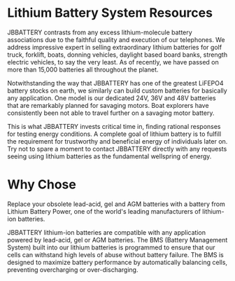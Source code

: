 # Lithium Battery System Resources

JBBATTERY contrasts from any excess lithium-molecule battery associations due to the faithful quality and execution of our telephones. We address impressive expert in selling extraordinary lithium batteries for golf truck, forklift, boats, donning vehicles, daylight based board banks, strength electric vehicles, to say the very least. As of recently, we have passed on more than 15,000 batteries all throughout the planet. 

Notwithstanding the way that JBBATTERY has one of the greatest LiFEPO4 battery stocks on earth, we similarly can build custom batteries for basically any application. One model is our dedicated 24V, 36V and 48V batteries that are remarkably planned for savaging motors. Boat explorers have consistently been not able to travel further on a savaging motor battery. 

This is what JBBATTERY invests critical time in, finding rational responses for testing energy conditions. A complete goal of lithium battery is to fulfill the requirement for trustworthy and beneficial energy of individuals later on. Try not to spare a moment to contact JBBATTERY directly with any requests seeing using lithium batteries as the fundamental wellspring of energy.

# Why Chose #

Replace your obsolete lead-acid, gel and AGM batteries with a battery from Lithium Battery Power, one of the world's leading manufacturers of lithium-ion batteries.

JBBATTERY lithium-ion batteries are compatible with any application powered by lead-acid, gel or AGM batteries. The BMS (Battery Management System) built into our lithium batteries is programmed to ensure that our cells can withstand high levels of abuse without battery failure. The BMS is designed to maximize battery performance by automatically balancing cells, preventing overcharging or over-discharging.
